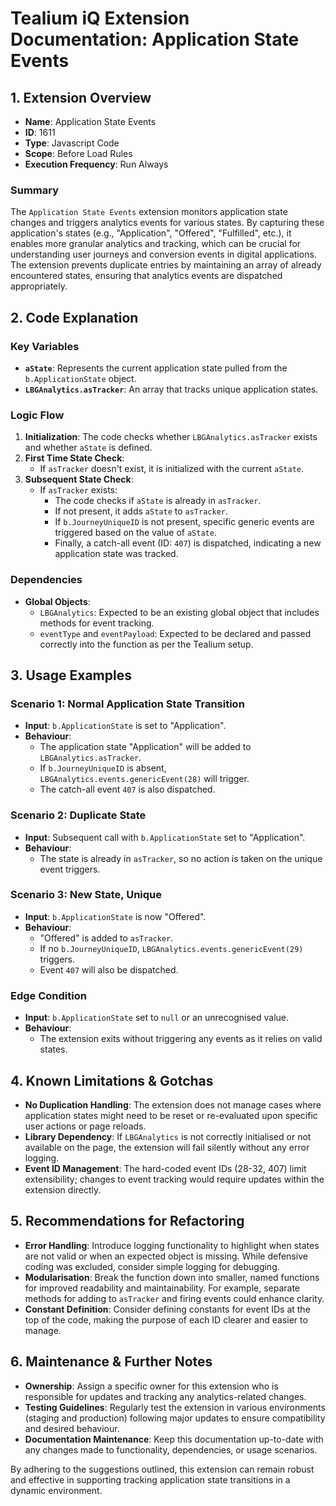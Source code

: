 # Tealium iQ Extension Documentation: Application State Events

## 1. Extension Overview

- **Name**: Application State Events
- **ID**: 1611
- **Type**: Javascript Code
- **Scope**: Before Load Rules
- **Execution Frequency**: Run Always

### Summary
The `Application State Events` extension monitors application state changes and triggers analytics events for various states. By capturing these application's states (e.g., "Application", "Offered", "Fulfilled", etc.), it enables more granular analytics and tracking, which can be crucial for understanding user journeys and conversion events in digital applications. The extension prevents duplicate entries by maintaining an array of already encountered states, ensuring that analytics events are dispatched appropriately.

## 2. Code Explanation

### Key Variables
- **`aState`**: Represents the current application state pulled from the `b.ApplicationState` object.
- **`LBGAnalytics.asTracker`**: An array that tracks unique application states.

### Logic Flow
1. **Initialization**: The code checks whether `LBGAnalytics.asTracker` exists and whether `aState` is defined.
2. **First Time State Check**:
   - If `asTracker` doesn't exist, it is initialized with the current `aState`.
3. **Subsequent State Check**:
   - If `asTracker` exists:
     - The code checks if `aState` is already in `asTracker`.
     - If not present, it adds `aState` to `asTracker`.
     - If `b.JourneyUniqueID` is not present, specific generic events are triggered based on the value of `aState`.
     - Finally, a catch-all event (ID: `407`) is dispatched, indicating a new application state was tracked.

### Dependencies
- **Global Objects**: 
  - `LBGAnalytics`: Expected to be an existing global object that includes methods for event tracking.
  - `eventType` and `eventPayload`: Expected to be declared and passed correctly into the function as per the Tealium setup.

## 3. Usage Examples

### Scenario 1: Normal Application State Transition
- **Input**: `b.ApplicationState` is set to "Application".
- **Behaviour**: 
  - The application state "Application" will be added to `LBGAnalytics.asTracker`.
  - If `b.JourneyUniqueID` is absent, `LBGAnalytics.events.genericEvent(28)` will trigger.
  - The catch-all event `407` is also dispatched.

### Scenario 2: Duplicate State
- **Input**: Subsequent call with `b.ApplicationState` set to "Application".
- **Behaviour**: 
  - The state is already in `asTracker`, so no action is taken on the unique event triggers.

### Scenario 3: New State, Unique
- **Input**: `b.ApplicationState` is now "Offered".
- **Behaviour**: 
  - "Offered" is added to `asTracker`.
  - If no `b.JourneyUniqueID`, `LBGAnalytics.events.genericEvent(29)` triggers.
  - Event `407` will also be dispatched.

### Edge Condition
- **Input**: `b.ApplicationState` set to `null` or an unrecognised value.
- **Behaviour**: 
  - The extension exits without triggering any events as it relies on valid states.

## 4. Known Limitations & Gotchas
- **No Duplication Handling**: The extension does not manage cases where application states might need to be reset or re-evaluated upon specific user actions or page reloads.
- **Library Dependency**: If `LBGAnalytics` is not correctly initialised or not available on the page, the extension will fail silently without any error logging.
- **Event ID Management**: The hard-coded event IDs (28-32, 407) limit extensibility; changes to event tracking would require updates within the extension directly.

## 5. Recommendations for Refactoring
- **Error Handling**: Introduce logging functionality to highlight when states are not valid or when an expected object is missing. While defensive coding was excluded, consider simple logging for debugging.
- **Modularisation**: Break the function down into smaller, named functions for improved readability and maintainability. For example, separate methods for adding to `asTracker` and firing events could enhance clarity.
- **Constant Definition**: Consider defining constants for event IDs at the top of the code, making the purpose of each ID clearer and easier to manage.
  
## 6. Maintenance & Further Notes
- **Ownership**: Assign a specific owner for this extension who is responsible for updates and tracking any analytics-related changes.
- **Testing Guidelines**: Regularly test the extension in various environments (staging and production) following major updates to ensure compatibility and desired behaviour.
- **Documentation Maintenance**: Keep this documentation up-to-date with any changes made to functionality, dependencies, or usage scenarios.

By adhering to the suggestions outlined, this extension can remain robust and effective in supporting tracking application state transitions in a dynamic environment.